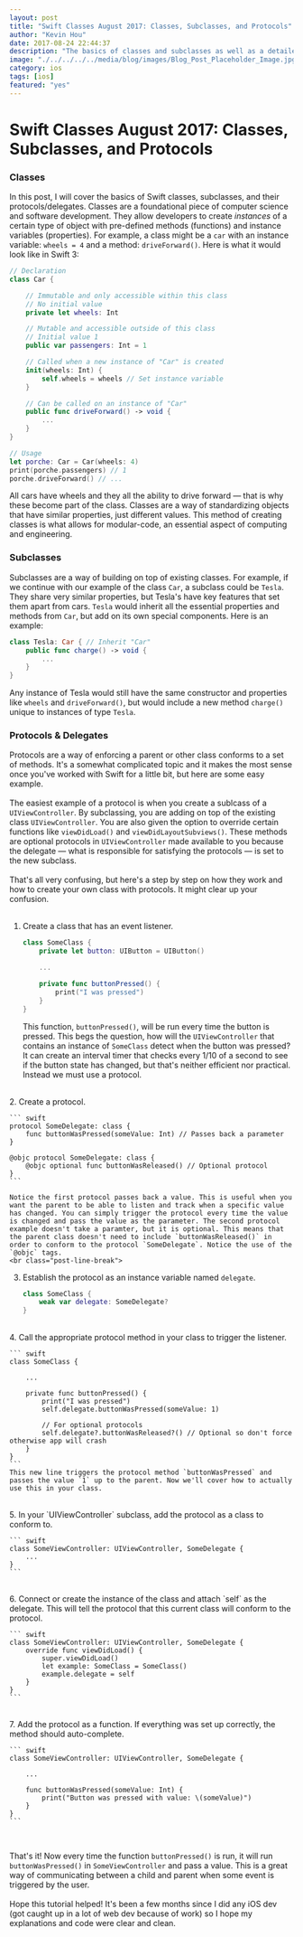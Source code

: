 ```yaml
---
layout: post
title: "Swift Classes August 2017: Classes, Subclasses, and Protocols"
author: "Kevin Hou"
date: 2017-08-24 22:44:37
description: "The basics of classes and subclasses as well as a detailed tutorial on setting up your own custom protocols and delegates."
image: "./../../../../media/blog/images/Blog_Post_Placeholder_Image.jpg"
category: ios
tags: [ios]
featured: "yes"
---
```

# Swift Classes August 2017: Classes, Subclasses, and Protocols

### Classes
In this post, I will cover the basics of Swift classes, subclasses, and their protocols/delegates. Classes are a foundational piece of computer science and software development. They allow developers to create _instances_ of a certain type of object with pre-defined methods (functions) and instance variables (properties). For example, a class might be a `car` with an instance variable: `wheels = 4` and a method: `driveForward()`. Here is what it would look like in Swift 3:

``` swift
// Declaration
class Car {

    // Immutable and only accessible within this class
    // No initial value
    private let wheels: Int

    // Mutable and accessible outside of this class
    // Initial value 1
    public var passengers: Int = 1

    // Called when a new instance of "Car" is created
    init(wheels: Int) {
        self.wheels = wheels // Set instance variable
    }

    // Can be called on an instance of "Car"
    public func driveForward() -> void {
        ...
    }
}

// Usage
let porche: Car = Car(wheels: 4)
print(porche.passengers) // 1
porche.driveForward() // ...
```

All cars have wheels and they all the ability to drive forward — that is why these become part of the class. Classes are a way of standardizing objects that have similar properties, just different values. This method of creating classes is what allows for modular-code, an essential aspect of computing and engineering.


### Subclasses
Subclasses are a way of building on top of existing classes. For example, if we continue with our example of the class `Car`, a subclass could be `Tesla`. They share very similar properties, but Tesla's have key features that set them apart from cars. `Tesla` would inherit all the essential properties and methods from `Car`, but add on its own special components. Here is an example:

``` swift
class Tesla: Car { // Inherit "Car"
    public func charge() -> void {
        ...
    }
}
```

Any instance of Tesla would still have the same constructor and properties like `wheels` and `driveForward()`, but would include a new method `charge()` unique to instances of type `Tesla`.


### Protocols & Delegates
Protocols are a way of enforcing a parent or other class conforms to a set of methods. It's a somewhat complicated topic and it makes the most sense once you've worked with Swift for a little bit, but here are some easy example.  
<br class="post-line-break">
The easiest example of a protocol is when you create a sublcass of a `UIViewController`. By subclassing, you are adding on top of the existing class `UIViewController`. You are also given the option to override certain functions like `viewDidLoad()` and `viewDidLayoutSubviews()`. These methods are optional protocols in `UIViewController` made available to you because the delegate — what is responsible for satisfying the protocols — is set to the new subclass.  
<br class="post-line-break">
That's all very confusing, but here's a step by step on how they work and how to create your own class with protocols. It might clear up your confusion.  
<br class="post-line-break">
1. Create a class that has an event listener.

    ``` swift
    class SomeClass {
        private let button: UIButton = UIButton()

        ...

        private func buttonPressed() {
            print("I was pressed")
        }
    }
    ```

    This function, `buttonPressed()`, will be run every time the button is pressed. This begs the question, how will the `UIViewController` that contains an instance of `SomeClass` detect when the button was pressed? It can create an interval timer that checks every 1/10 of a second to see if the button state has changed, but that's neither efficient nor practical. Instead we must use a protocol.  
<br class="post-line-break">
2. Create a protocol.

    ``` swift
    protocol SomeDelegate: class {
        func buttonWasPressed(someValue: Int) // Passes back a parameter
    }

    @objc protocol SomeDelegate: class {
    	@objc optional func buttonWasReleased() // Optional protocol
    }
    ```

    Notice the first protocol passes back a value. This is useful when you want the parent to be able to listen and track when a specific value has changed. You can simply trigger the protocol every time the value is changed and pass the value as the parameter. The second protocol example doesn't take a paramter, but it is optional. This means that the parent class doesn't need to include `buttonWasReleased()` in order to conform to the protocol `SomeDelegate`. Notice the use of the `@objc` tags.  
    <br class="post-line-break">
3. Establish the protocol as an instance variable named `delegate`.

    ``` swift
    class SomeClass {
        weak var delegate: SomeDelegate?
    }
    ```
<br class="post-line-break">
4. Call the appropriate protocol method in your class to trigger the listener.

    ``` swift
    class SomeClass {

        ...

        private func buttonPressed() {
            print("I was pressed")
            self.delegate.buttonWasPressed(someValue: 1)

            // For optional protocols
            self.delegate?.buttonWasReleased?() // Optional so don't force otherwise app will crash
        }
    }
    ```
    This new line triggers the protocol method `buttonWasPressed` and passes the value `1` up to the parent. Now we'll cover how to actually use this in your class.  
<br class="post-line-break">
5. In your `UIViewController` subclass, add the protocol as a class to conform to.

    ``` swift
    class SomeViewController: UIViewController, SomeDelegate {
        ...
    }
    ```
<br class="post-line-break">
6. Connect or create the instance of the class and attach `self` as the delegate. This will tell the protocol that this current class will conform to the protocol.

    ``` swift
    class SomeViewController: UIViewController, SomeDelegate {
        override func viewDidLoad() {
            super.viewDidLoad()
            let example: SomeClass = SomeClass()
            example.delegate = self
        }
    }
    ```
<br class="post-line-break">
7. Add the protocol as a function. If everything was set up correctly, the method should auto-complete.

    ``` swift
    class SomeViewController: UIViewController, SomeDelegate {

        ...

        func buttonWasPressed(someValue: Int) {
            print("Button was pressed with value: \(someValue)")
        }
    }
    ```
<br class="post-line-break">

That's it! Now every time the function `buttonPressed()` is run, it will run `buttonWasPressed()` in `SomeViewController` and pass a value. This is a great way of communicating between a child and parent when some event is triggered by the user.  
<br class="post-line-break">
Hope this tutorial helped! It's been a few months since I did any iOS dev (got caught up in a lot of web dev because of work) so I hope my explanations and code were clear and clean.
